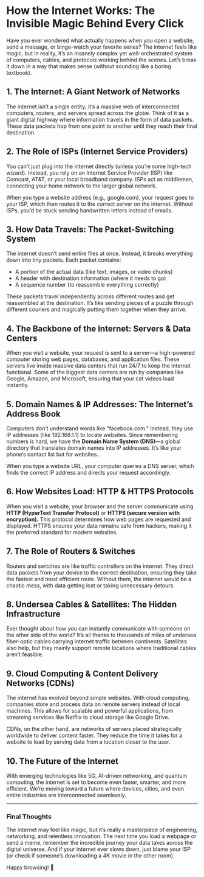 # How the Internet Works: The Invisible Magic Behind Every Click

Have you ever wondered what actually happens when you open a website, send a message, or binge-watch your favorite series? The internet feels like magic, but in reality, it’s an insanely complex yet well-orchestrated system of computers, cables, and protocols working behind the scenes. Let’s break it down in a way that makes sense (without sounding like a boring textbook).

## 1. The Internet: A Giant Network of Networks

The internet isn’t a single entity; it’s a massive web of interconnected computers, routers, and servers spread across the globe. Think of it as a giant digital highway where information travels in the form of data packets. These data packets hop from one point to another until they reach their final destination.

## 2. The Role of ISPs (Internet Service Providers)

You can’t just plug into the internet directly (unless you’re some high-tech wizard). Instead, you rely on an Internet Service Provider (ISP) like Comcast, AT&T, or your local broadband company. ISPs act as middlemen, connecting your home network to the larger global network.

When you type a website address (e.g., google.com), your request goes to your ISP, which then routes it to the correct server on the internet. Without ISPs, you’d be stuck sending handwritten letters instead of emails.

## 3. How Data Travels: The Packet-Switching System

The internet doesn’t send entire files at once. Instead, it breaks everything down into tiny packets. Each packet contains:
- A portion of the actual data (like text, images, or video chunks)
- A header with destination information (where it needs to go)
- A sequence number (to reassemble everything correctly)

These packets travel independently across different routes and get reassembled at the destination. It’s like sending pieces of a puzzle through different couriers and magically putting them together when they arrive.

## 4. The Backbone of the Internet: Servers & Data Centers

When you visit a website, your request is sent to a server—a high-powered computer storing web pages, databases, and application files. These servers live inside massive data centers that run 24/7 to keep the internet functional. Some of the biggest data centers are run by companies like Google, Amazon, and Microsoft, ensuring that your cat videos load instantly.

## 5. Domain Names & IP Addresses: The Internet’s Address Book

Computers don’t understand words like "facebook.com." Instead, they use IP addresses (like 192.168.1.1) to locate websites. Since remembering numbers is hard, we have the **Domain Name System (DNS)**—a global directory that translates domain names into IP addresses. It’s like your phone’s contact list but for websites.

When you type a website URL, your computer queries a DNS server, which finds the correct IP address and directs your request accordingly.

## 6. How Websites Load: HTTP & HTTPS Protocols

When you visit a website, your browser and the server communicate using **HTTP (HyperText Transfer Protocol)** or **HTTPS (secure version with encryption).** This protocol determines how web pages are requested and displayed. HTTPS ensures your data remains safe from hackers, making it the preferred standard for modern websites.

## 7. The Role of Routers & Switches

Routers and switches are like traffic controllers on the internet. They direct data packets from your device to the correct destination, ensuring they take the fastest and most efficient route. Without them, the internet would be a chaotic mess, with data getting lost or taking unnecessary detours.

## 8. Undersea Cables & Satellites: The Hidden Infrastructure

Ever thought about how you can instantly communicate with someone on the other side of the world? It’s all thanks to thousands of miles of undersea fiber-optic cables carrying internet traffic between continents. Satellites also help, but they mainly support remote locations where traditional cables aren’t feasible.

## 9. Cloud Computing & Content Delivery Networks (CDNs)

The internet has evolved beyond simple websites. With cloud computing, companies store and process data on remote servers instead of local machines. This allows for scalable and powerful applications, from streaming services like Netflix to cloud storage like Google Drive.

CDNs, on the other hand, are networks of servers placed strategically worldwide to deliver content faster. They reduce the time it takes for a website to load by serving data from a location closer to the user.

## 10. The Future of the Internet

With emerging technologies like 5G, AI-driven networking, and quantum computing, the internet is set to become even faster, smarter, and more efficient. We’re moving toward a future where devices, cities, and even entire industries are interconnected seamlessly.

---

### **Final Thoughts**

The internet may feel like magic, but it’s really a masterpiece of engineering, networking, and relentless innovation. The next time you load a webpage or send a meme, remember the incredible journey your data takes across the digital universe. And if your internet ever slows down, just blame your ISP (or check if someone’s downloading a 4K movie in the other room).

Happy browsing! 🚀

